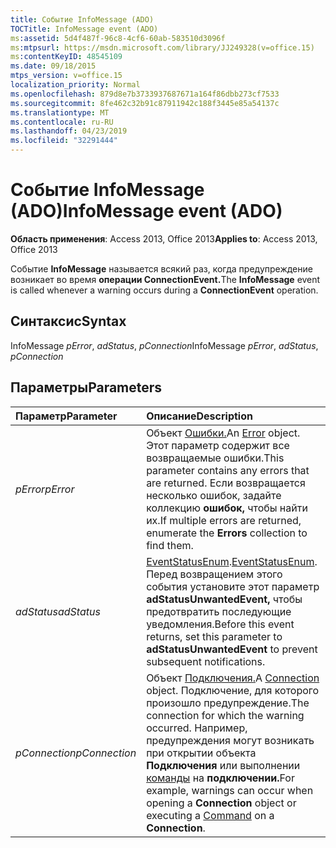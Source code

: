 ```yaml
---
title: Событие InfoMessage (ADO)
TOCTitle: InfoMessage event (ADO)
ms:assetid: 5d4f487f-96c8-4cf6-60ab-583510d3096f
ms:mtpsurl: https://msdn.microsoft.com/library/JJ249328(v=office.15)
ms:contentKeyID: 48545109
ms.date: 09/18/2015
mtps_version: v=office.15
localization_priority: Normal
ms.openlocfilehash: 879d8e7b3733937687671a164f86dbb273cf7533
ms.sourcegitcommit: 8fe462c32b91c87911942c188f3445e85a54137c
ms.translationtype: MT
ms.contentlocale: ru-RU
ms.lasthandoff: 04/23/2019
ms.locfileid: "32291444"
---
```

# <a name="infomessage-event-ado"></a><span data-ttu-id="78287-102">Событие InfoMessage (ADO)</span><span class="sxs-lookup"><span data-stu-id="78287-102">InfoMessage event (ADO)</span></span>

<span data-ttu-id="78287-103">**Область применения**: Access 2013, Office 2013</span><span class="sxs-lookup"><span data-stu-id="78287-103">**Applies to**: Access 2013, Office 2013</span></span>

<span data-ttu-id="78287-104">Событие **InfoMessage** называется всякий раз, когда предупреждение возникает во время **операции ConnectionEvent.**</span><span class="sxs-lookup"><span data-stu-id="78287-104">The **InfoMessage** event is called whenever a warning occurs during a **ConnectionEvent** operation.</span></span>

## <a name="syntax"></a><span data-ttu-id="78287-105">Синтаксис</span><span class="sxs-lookup"><span data-stu-id="78287-105">Syntax</span></span>

<span data-ttu-id="78287-106">InfoMessage *pError*, *adStatus*, *pConnection*</span><span class="sxs-lookup"><span data-stu-id="78287-106">InfoMessage *pError*, *adStatus*, *pConnection*</span></span>

## <a name="parameters"></a><span data-ttu-id="78287-107">Параметры</span><span class="sxs-lookup"><span data-stu-id="78287-107">Parameters</span></span>

|<span data-ttu-id="78287-108">Параметр</span><span class="sxs-lookup"><span data-stu-id="78287-108">Parameter</span></span>|<span data-ttu-id="78287-109">Описание</span><span class="sxs-lookup"><span data-stu-id="78287-109">Description</span></span>|
|:--------|:----------|
|<span data-ttu-id="78287-110">*pError*</span><span class="sxs-lookup"><span data-stu-id="78287-110">*pError*</span></span> |<span data-ttu-id="78287-111">Объект [Ошибки.](error-object-ado.md)</span><span class="sxs-lookup"><span data-stu-id="78287-111">An [Error](error-object-ado.md) object.</span></span> <span data-ttu-id="78287-112">Этот параметр содержит все возвращаемые ошибки.</span><span class="sxs-lookup"><span data-stu-id="78287-112">This parameter contains any errors that are returned.</span></span> <span data-ttu-id="78287-113">Если возвращается несколько ошибок, задайте коллекцию **ошибок,** чтобы найти их.</span><span class="sxs-lookup"><span data-stu-id="78287-113">If multiple errors are returned, enumerate the **Errors** collection to find them.</span></span>|
|<span data-ttu-id="78287-114">*adStatus*</span><span class="sxs-lookup"><span data-stu-id="78287-114">*adStatus*</span></span> |<span data-ttu-id="78287-115">[EventStatusEnum](eventstatusenum.md).</span><span class="sxs-lookup"><span data-stu-id="78287-115">[EventStatusEnum](eventstatusenum.md).</span></span> <span data-ttu-id="78287-116">Перед возвращением этого события установите этот параметр **adStatusUnwantedEvent,** чтобы предотвратить последующие уведомления.</span><span class="sxs-lookup"><span data-stu-id="78287-116">Before this event returns, set this parameter to **adStatusUnwantedEvent** to prevent subsequent notifications.</span></span>|
|<span data-ttu-id="78287-117">*pConnection*</span><span class="sxs-lookup"><span data-stu-id="78287-117">*pConnection*</span></span> |<span data-ttu-id="78287-118">Объект [Подключения.](connection-object-ado.md)</span><span class="sxs-lookup"><span data-stu-id="78287-118">A [Connection](connection-object-ado.md) object.</span></span> <span data-ttu-id="78287-119">Подключение, для которого произошло предупреждение.</span><span class="sxs-lookup"><span data-stu-id="78287-119">The connection for which the warning occurred.</span></span> <span data-ttu-id="78287-120">Например, предупреждения могут возникать при открытии объекта **Подключения** или выполнении [команды](command-object-ado.md) на **подключении.**</span><span class="sxs-lookup"><span data-stu-id="78287-120">For example, warnings can occur when opening a **Connection** object or executing a [Command](command-object-ado.md) on a **Connection**.</span></span>|

